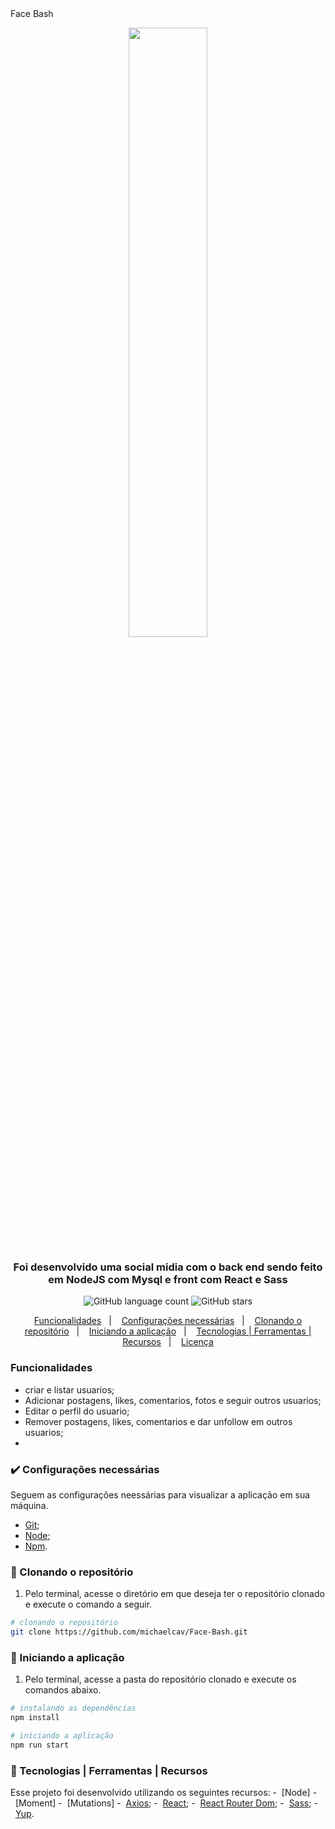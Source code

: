 <span align="center">
    Face Bash
  </span>


  <p align="center">
    <img src="https://i.imgur.com/bV7p39v.png" width="50%" height="50%" max-width:100% >
  </p>

<h3 align="center">
  Foi desenvolvido uma social midia com o back end sendo feito em NodeJS com Mysql e front com React e Sass
</h3>

<p align="center">
  <img alt="GitHub language count" src="https://img.shields.io/github/languages/count/belapferreira/go-restaurant-web">

  <img alt="GitHub stars" src="https://img.shields.io/github/stars/belapferreira/go-restaurant-web?style=social">
</p>

<p align="center">
  <a href="#funcionalidades">Funcionalidades</a>&nbsp;&nbsp;&nbsp;|&nbsp;&nbsp;&nbsp;
  <a href="#heavy_check_mark-configurações-necessárias">Configurações necessárias</a>&nbsp;&nbsp;&nbsp;|&nbsp;&nbsp;&nbsp;
  <a href="#arrow_down_small-clonando-o-repositório">Clonando o repositório</a>&nbsp;&nbsp;&nbsp;|&nbsp;&nbsp;&nbsp;
  <a href="#beginner-iniciando-a-aplicação">Iniciando a aplicação</a>&nbsp;&nbsp;&nbsp;|&nbsp;&nbsp;&nbsp;
  <a href="#wrench-tecnologias--ferramentas--recursos">Tecnologias | Ferramentas | Recursos</a>&nbsp;&nbsp;&nbsp;|&nbsp;&nbsp;&nbsp;
  <a href="#memo-license">Licença</a>
</p>



### Funcionalidades

- criar e listar usuarios;
- Adicionar postagens, likes, comentarios, fotos e seguir outros usuarios;
- Editar o perfil do usuario;
- Remover postagens, likes, comentarios e dar unfollow em outros usuarios;
- 
### :heavy_check_mark: Configurações necessárias

Seguem as configurações neessárias para visualizar a aplicação em sua máquina.

-  [Git](https://git-scm.com);
-  [Node](https://nodejs.org/);
-  [Npm](https://yarnpkg.com/).

### :arrow_down_small: Clonando o repositório
1. Pelo terminal, acesse o diretório em que deseja ter o repositório clonado e execute o comando a seguir.
```bash
# clonando o repositório
git clone https://github.com/michaelcav/Face-Bash.git
```

### :beginner: Iniciando a aplicação
1. Pelo terminal, acesse a pasta do repositório clonado e execute os comandos abaixo.
```bash
# instalando as dependências
npm install

# iniciando a aplicação
npm run start

```

### :wrench: Tecnologias | Ferramentas | Recursos

Esse projeto foi desenvolvido utilizando os seguintes recursos:
-  [Node]
-  [Moment]
-  [Mutations]
-  [Axios](https://github.com/axios/axios);
-  [React](https://pt-br.reactjs.org/);
-  [React Router Dom](https://reactrouter.com/web/guides/quick-start);
-  [Sass](https://styled-components.com/);
-  [Yup](https://github.com/jquense/yup).


